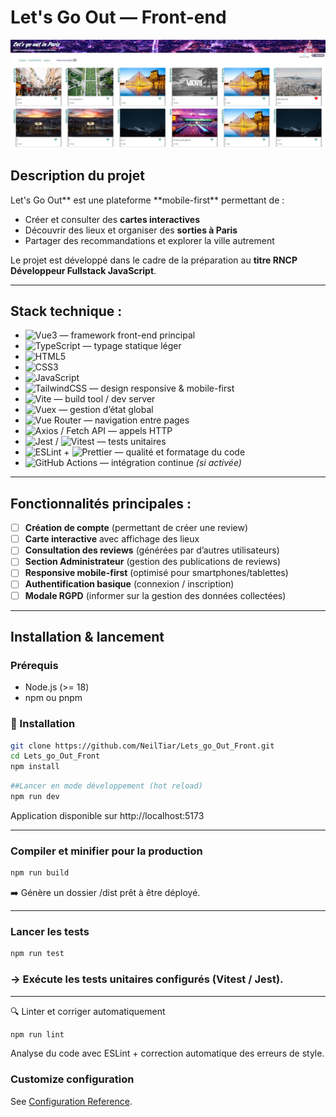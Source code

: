 # Let's Go Out — Front-end

![Aperçu de l'application](/public/screenshot_readme/Capture%20d’écran%202025-09-19%20191249.jpg)

## Description du projet

Let's Go Out** est une plateforme **mobile-first\*\* permettant de :

- Créer et consulter des **cartes interactives**
- Découvrir des lieux et organiser des **sorties à Paris**
- Partager des recommandations et explorer la ville autrement

Le projet est développé dans le cadre de la préparation au **titre RNCP Développeur Fullstack JavaScript**.

---

## Stack technique :

- ![Vue3](https://img.shields.io/badge/Vue.js-3-42b883?logo=vue.js&logoColor=white) — framework front-end principal
- ![TypeScript](https://img.shields.io/badge/TypeScript-partiel-3178c6?logo=typescript&logoColor=white) — typage statique léger
- ![HTML5](https://img.shields.io/badge/HTML5-ef652a?logo=html5&logoColor=white)
- ![CSS3](https://img.shields.io/badge/CSS3-264de4?logo=css3&logoColor=white)
- ![JavaScript](https://img.shields.io/badge/JavaScript-ES6+-f7df1e?logo=javascript&logoColor=black)
- ![TailwindCSS](https://img.shields.io/badge/TailwindCSS-38bdf8?logo=tailwindcss&logoColor=white) — design responsive & mobile-first
- ![Vite](https://img.shields.io/badge/Vite-646cff?logo=vite&logoColor=white) — build tool / dev server
- ![Vuex](https://img.shields.io/badge/Vuex-4-35495e?logo=vue.js&logoColor=white) — gestion d’état global
- ![Vue Router](https://img.shields.io/badge/Vue_Router-4-ff5252?logo=vue.js&logoColor=white) — navigation entre pages
- ![Axios](https://img.shields.io/badge/Axios-671ddf?logo=axios&logoColor=white) / Fetch API — appels HTTP
- ![Jest](https://img.shields.io/badge/Jest-25c2a0?logo=jest&logoColor=white) / ![Vitest](https://img.shields.io/badge/Vitest-6e9f18?logo=vitest&logoColor=white) — tests unitaires
- ![ESLint](https://img.shields.io/badge/ESLint-4b32c3?logo=eslint&logoColor=white) + ![Prettier](https://img.shields.io/badge/Prettier-ff69b4?logo=prettier&logoColor=white) — qualité et formatage du code
- ![GitHub Actions](https://img.shields.io/badge/GitHub_Actions-CI%2FCD-2088ff?logo=githubactions&logoColor=white) — intégration continue _(si activée)_

---

## Fonctionnalités principales :

- [ ] **Création de compte** (permettant de créer une review)
- [ ] **Carte interactive** avec affichage des lieux
- [ ] **Consultation des reviews** (générées par d’autres utilisateurs)
- [ ] **Section Administrateur** (gestion des publications de reviews)
- [ ] **Responsive mobile-first** (optimisé pour smartphones/tablettes)
- [ ] **Authentification basique** (connexion / inscription)
- [ ] **Modale RGPD** (informer sur la gestion des données collectées)

---

## Installation & lancement

### Prérequis

- Node.js (>= 18)
- npm ou pnpm

### 🚀 Installation

```bash
git clone https://github.com/NeilTiar/Lets_go_Out_Front.git
cd Lets_go_Out_Front
npm install
```

```bash
##Lancer en mode développement (hot reload)
npm run dev
```

Application disponible sur http://localhost:5173

---

### Compiler et minifier pour la production

```bash
npm run build
```

➡️ Génère un dossier /dist prêt à être déployé.

---

### Lancer les tests

```bash
npm run test
```

### -> Exécute les tests unitaires configurés (Vitest / Jest).

---

🔍 Linter et corriger automatiquement

```bash
npm run lint
```

Analyse du code avec ESLint + correction automatique des erreurs de style.

### Customize configuration

See [Configuration Reference](https://cli.vuejs.org/config/).


